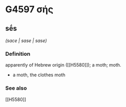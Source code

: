 # G4597 σής

## sḗs

_(sace | sase | sase)_

### Definition

apparently of Hebrew origin ([[H5580]]); a moth; moth.

- a moth, the clothes moth

### See also

[[H5580]]

